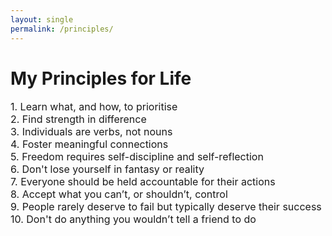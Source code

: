 ```yaml
---
layout: single
permalink: /principles/
---
```

<h1>My Principles for Life</h1>
<p style="font-size: 16px;">
1. Learn what, and how, to prioritise <br>
2. Find strength in difference <br>
3. Individuals are verbs, not nouns <br>
4. Foster meaningful connections <br>
5. Freedom requires self-discipline and self-reflection <br> 
6. Don't lose yourself in fantasy or reality <br>
7. Everyone should be held accountable for their actions <br>
8. Accept what you can’t, or shouldn’t, control <br>
9. People rarely deserve to fail but typically deserve their success <br>
10. Don't do anything you wouldn’t tell a friend to do 


